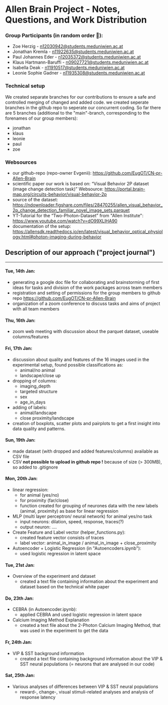 # Allen Brain Project - Notes, Questions, and Work Distribution

### Group Participants (in random order 🙂):
- Zoe Herzig - n12030942@students.meduniwien.ac.at 
- Jonathan Kremla - n11922635@students.meduniwien.ac.at 
- Paul Johannes Eder - n12035372@students.meduniwien.ac.at 
- Klaus Hartmann-Baruffi - n09027721@students.meduniwien.ac.at 
- Isabella Deak - n11910517@students.meduniwien.ac.at 
- Leonie Sophie Gadner - n11935308@students.meduniwien.ac.at 

### Technical setup

We created separate branches for our contributions to ensure a safe and controlled merging of changed and added code.
we created seperate branches in the github repo to seperate our concurrent coding.
So far there are 5 branches (additional to the "main"-branch, corresponding to the forenames of our group members):
- jonathan
- klaus
- leonie
- paul
- zoe 

### Websources
- our github-repo (repo-owner Evgenii): <https://github.com/EugOT/CN-pr-Allen-Brain>
- scientific paper our work is based on: “Visual Behavior 2P dataset (image change detection task)”
 Websource: <https://portal.brain-map.org/circuits-behavior/visual-behavior-2p>
- source of the dataset: <https://ndownloader.figshare.com/files/28470255/allen_visual_behavior_2p_change_detection_familiar_novel_image_sets.parquet>
- YT-Tutorial for the “Two-Photon-Dataset” from "Allen Institute": <https://www.youtube.com/watch?v=dO99XLlHA90>
- documentation of the setup: <https://allensdk.readthedocs.io/en/latest/visual_behavior_optical_physiology.html#photon-imaging-during-behavior>

## Description of our approach ("project journal")
---
#### Tue, 14th Jan:
- generating a google doc file for collaborating and brainstorming of first ideas for tasks and division of the work packages across team members
- registration and setting of permissions for the group members to github repo <https://github.com/EugOT/CN-pr-Allen-Brain>
- organization of a zoom conference to discuss tasks and aims of project with all team members
#### Thu, 16th Jan:
- zoom web meeting with discussion about the parquet dataset, useable columns/features 
#### Fri, 17th Jan:
- discussion about quality and features of the 16 images used in the experimental setup, found possible classifications as:  
   - animal/no animal
   - landscape/close up
- dropping of columns:
    - imaging_depth
    - targeted structure
    - sex
    - age_in_days
- adding of labels:
    - animal/landscape
    - close proximity/landscape
- creation of boxplots, scatter plots and pairplots to get a first insight into data quality and patterns.
#### Sun, 19th Jan:
- made dataset (with dropped and added features/columns) available as CSV file
- CSV **not possible to upload in github repo !** because of size (> 300MB), so added to .gitignore
#### Mon, 20th Jan:
- linear regression:
    - for animal (yes/no)
    - for proximity (far/close)
    - function created for grouping of neurones data with the new labels (animal, proximity) as base for linear regression
- MLP (multi layer perceptron/ neural network) for animal yes/no task
    - input neurons: dilation, speed, response, traces(?)
    - output neuron: ....
- Create Feature and Label vector (helper_functions.py):
    - created feature vector consists of traces 
    - label vector: animal_in_image / animal_in_image + close_proximity
- Autoencoder + Logistic Regression (in "Autoencoders.ipynb"):
    - used logistic regression in latent space
#### Tue, 21st Jan:
- Overview of the experiment and dataset
    - created a text file containing information about the experiment and dataset based on the technical white paper
#### Do, 23th Jan:
- CEBRA (in Autoencoder.ipynb):
    - applied CEBRA and used logistic regression in latent space
- Calcium Imaging Method Explanation
    - created a text file about the 2-Photon Calcium Imaging Method, that was used in the experiment to get the data
#### Fr, 24th Jan:
- VIP & SST background information
    - created a text file containing background information about the VIP & SST neural populations (= neurons that are analysed in our code)
#### Sat, 25th Jan:
- Various analyses of differences between VIP & SST neural populations
    - reward-, change-, visual stimuli-related analyses and analysis of response latency

